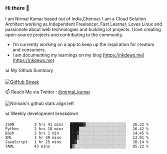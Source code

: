 ### Hi there 👋

 I am Nirmal Kumar based out of India,Chennai. I am a Cloud Solution Architect working as Independent Freelancer. Fast Learner, Loves Linux and passionate about web technologies and building iot projects. I love creating open-source projects and contributing to the community.

- I’m currently working on a app to keep up the inspiration for creators and consumers.
- I am documenting my learnings on my blog [https://nkdews.me](https://nkdews.me)


📊 My Github Summary

[![GitHub Streak](https://github-readme-streak-stats.herokuapp.com?user=nk-gears&theme=dark&hide_border=true&date_format=M%20j%5B%2C%20Y%5D)](https://git.io/streak-stats)


📫 Reach Me via  Twitter : [@nirmal_kumar](https://twitter.com/nirmal_kumar)

![Nirmals's github stats align left](https://github-readme-stats.vercel.app/api?username=nk-gears&show_icons=true)


📊 Weekly development breakdown

<!--START_SECTION:waka-->

```text
JSON         3 hrs 41 mins   ██████▓░░░░░░░░░░░░░░░░░░   26.32 %
Python       2 hrs 18 mins   ████░░░░░░░░░░░░░░░░░░░░░   16.42 %
Bash         2 hrs 1 min     ███▓░░░░░░░░░░░░░░░░░░░░░   14.45 %
XML          1 hr 49 mins    ███▒░░░░░░░░░░░░░░░░░░░░░   13.01 %
JavaScript   1 hr 25 mins    ██▓░░░░░░░░░░░░░░░░░░░░░░   10.14 %
YAML         43 mins         █▒░░░░░░░░░░░░░░░░░░░░░░░   05.22 %
```

<!--END_SECTION:waka-->


